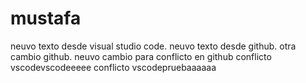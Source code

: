 # mustafa
neuvo texto desde visual studio code.
neuvo texto desde github.
 otra cambio github.
neuvo cambio para conflicto en github
conflicto vscodevscodeeeee
conflicto vscodepruebaaaaaa
